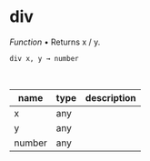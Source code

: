 # div

_Function_ &bull; Returns x / y.

<pre><code>div x, y &rarr; number</code></pre>
<br>

| name | type | description |
|------|------|-------------|
|x|any||
|y|any||
|number|any||



